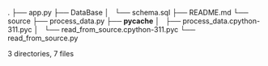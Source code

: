.
├── app.py
├── DataBase
│   └── schema.sql
├── README.md
└── source
    ├── process_data.py
    ├── __pycache__
    │   ├── process_data.cpython-311.pyc
    │   └── read_from_source.cpython-311.pyc
    └── read_from_source.py

3 directories, 7 files
